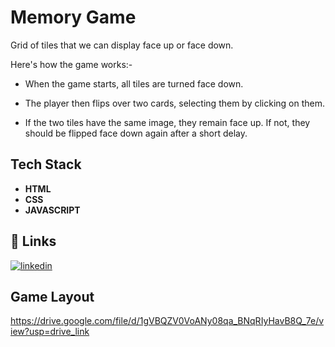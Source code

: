 
# Memory Game

Grid of tiles that we can display face up or face down.

Here's how the game works:-

* When the game starts, all tiles are turned face down.

* The player then flips over two cards, selecting them by clicking on them.

* If the two tiles have the same image, they remain face up. If not, they should be flipped face down again after a short delay.





## Tech Stack

* **HTML**
* **CSS**
* **JAVASCRIPT**




## 🔗 Links

[![linkedin](https://img.shields.io/badge/linkedin-0A66C2?style=for-the-badge&logo=linkedin&logoColor=white)](https://www.linkedin.com/in/daksh-chaudhary-106124239/)

## Game Layout

https://drive.google.com/file/d/1gVBQZV0VoANy08qa_BNqRIyHavB8Q_7e/view?usp=drive_link

